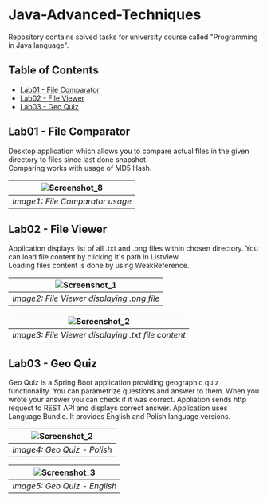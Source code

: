 # Java-Advanced-Techniques
Repository contains solved tasks for university course called "Programming in Java language".

## Table of Contents
- [Lab01 - File Comparator](#lab01)
- [Lab02 - File Viewer](#lab02)
- [Lab03 - Geo Quiz](#lab03)

## Lab01 - File Comparator <a name = "lab01"></a>
Desktop application which allows you to compare actual files in the given directory to files since last done snapshot.  
Comparing works with usage of MD5 Hash.

| ![Screenshot_8](https://user-images.githubusercontent.com/49612999/113924781-7f5ee900-97ea-11eb-9e69-0ca75006a36b.png)|  
|:--:| 
| *Image1: File Comparator usage* |

## Lab02 - File Viewer<a name = "lab02"></a>
Application displays list of all .txt and .png files within chosen directory.
You can load file content by clicking it's path in ListView.  
Loading files content is done by using WeakReference.

|![Screenshot_1](https://user-images.githubusercontent.com/49612999/113924704-6a825580-97ea-11eb-837b-15812933f764.png)|
|:--:| 
| *Image2: File Viewer displaying .png file* |

|![Screenshot_2](https://user-images.githubusercontent.com/49612999/113926396-635c4700-97ec-11eb-844d-f11a943bcf89.png)|
|:--:| 
| *Image3: File Viewer displaying .txt file content* |

## Lab03 - Geo Quiz<a name = "lab03"></a>
Geo Quiz is a Spring Boot application providing geographic quiz functionality.
You can parametrize questions and answer to them. When you wrote your answer you can check if it was correct.
Appliation sends http request to REST API and displays correct answer.
Application uses Language Bundle. It provides English and Polish language versions.

|![Screenshot_2](https://user-images.githubusercontent.com/49612999/113926608-ac140000-97ec-11eb-8005-bff2312bbfde.png)|
|:--:| 
| *Image4: Geo Quiz - Polish*|

|![Screenshot_3](https://user-images.githubusercontent.com/49612999/113926762-e382ac80-97ec-11eb-93f3-3bb9fd585516.png)|
|:--:| 
| *Image5: Geo Quiz - English*|
